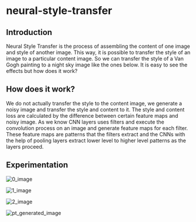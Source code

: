 # neural-style-transfer

## Introduction

Neural Style Transfer is the process of assembling the content of one image and style of another image. This way, it is possible to transfer the style of an image to a particular content image. So we can transfer the style of a Van Gogh painting to a night sky image like the ones below. It is easy to see the effects but how does it work?

## How does it work?

We do not actually transfer the style to the content image, we generate a noisy image and transfer the style and content to it. The style and content loss are calculated by the difference between certain feature maps and noisy image. As we know CNN layers uses filters and execute the convolution process on an image and generate feature maps for each filter. These feature maps are patterns that the filters extract and the CNNs with the help of pooling layers extract lower level to higher level patterns as the layers proceed.  

## Experimentation

![0_image](https://user-images.githubusercontent.com/77073029/215739543-8cf82d88-471e-44d8-8925-aa2315fccf51.png)

![1_image](https://user-images.githubusercontent.com/77073029/215739617-51a5caf9-2750-49bf-9217-576271ea83fa.png)

![2_image](https://user-images.githubusercontent.com/77073029/215739624-3671f4c3-47bf-42e6-b8f6-e9e02bd8ee40.png)

![pt_generated_image](https://user-images.githubusercontent.com/77073029/215739748-2f375552-2ede-4d8f-9151-435c9a5cd59f.png)
